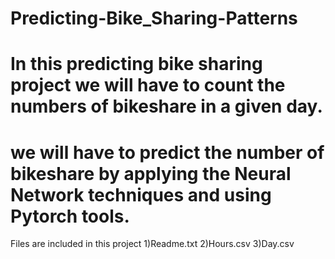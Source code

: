 # Predicting-Bike_Sharing-Patterns
# In this predicting bike sharing project we will have to count the numbers of bikeshare in a given day.
# we will have to predict the number of bikeshare by applying the Neural Network techniques and using Pytorch tools.


Files are included in this project
1)Readme.txt
2)Hours.csv
3)Day.csv
